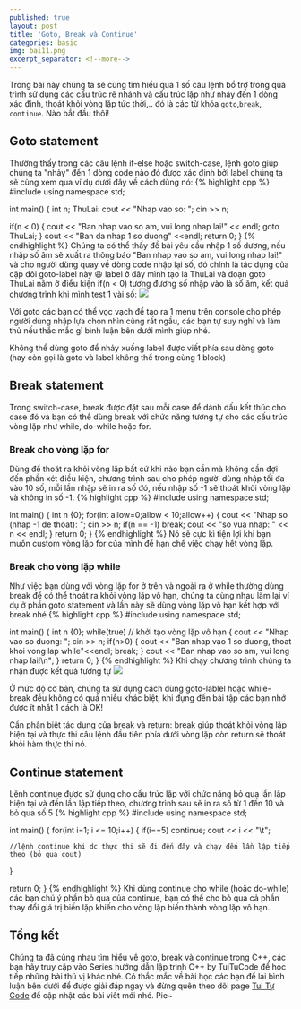 ```yaml
---
published: true
layout: post
title: 'Goto, Break và Continue'
categories: basic
img: bai11.png
excerpt_separator: <!--more-->
---
```

Trong bài này chúng ta sẽ cùng tìm hiểu qua 1 số câu lệnh bổ trợ trong quá trình sử dụng các cấu trúc rẽ nhánh và cấu trúc lặp như nhảy đến 1 dòng xác định, thoát khỏi vòng lặp tức thời,.. đó là các từ khóa ``goto``,``break``, ``continue``. Nào bắt đầu thôi!<!--more-->
## Goto statement
Thường thấy trong các câu lệnh if-else hoặc switch-case, lệnh goto giúp chúng ta "nhảy" đến 1 dòng code nào đó được xác định bởi label chúng ta sẽ cùng xem qua ví dụ dưới đây về cách dùng nó:
{% highlight cpp %}
#include <iostream>
using namespace std;

int main()
{
  int n;
  ThuLai:
  cout << "Nhap vao so: "; cin >> n;
  
  if(n < 0)
  {
    cout << "Ban nhap vao so am, vui long nhap lai!" << endl;
    goto ThuLai;
  }
  cout << "Ban da nhap 1 so duong" <<endl;
  return 0;
}
{% endhighlight %}
Chúng ta có thể thấy đề bài yêu cầu nhập 1 số dương, nếu nhập số âm sẽ xuất ra thông báo "Ban nhap vao so am, vui long nhap lai!" và cho người dùng quay về dòng code nhập lại số, đó chính là tác dụng của cặp đôi goto-label này 😃 label ở đây mình tạo là ThuLai và đoạn goto ThuLai nằm ở điều kiện if(n < 0) tương đương số nhập vào là số âm, kết quả chương trình khi mình test 1 vài số:
![](http://3.bp.blogspot.com/-vG6FMyga8OM/XH4z-Q9lD7I/AAAAAAAAAgM/9RaTKue6ViA-TK_uOC75LpnGcfwgEil-wCK4BGAYYCw/s1600/bai_3.6.1.PNG)

Với goto các bạn có thể vọc vạch để tạo ra 1 menu trên console cho phép người dùng nhập lựa chọn nhìn cũng rất ngầu, các bạn tự suy nghĩ và làm thử nếu thắc mắc gì bình luận bên dưới mình giúp nhé.

Không thể dùng goto để nhảy xuống label được viết phía sau dòng goto (hay còn gọi là goto và label không thể trong cùng 1 block)
## Break statement
Trong switch-case, break được đặt sau mỗi case để dánh dấu kết thúc cho case đó và bạn có thể dùng break với chức năng tương tự cho các cấu trúc vòng lặp như while, do-while hoặc for.
### Break cho vòng lặp for
Dùng để thoát ra khỏi vòng lặp bất cứ khi nào bạn cần mà không cần đợi đến phần xét điều kiện, chương trình sau cho phép người dùng nhập tối đa vào 10 số, mỗi lần nhập sẽ in ra số đó, nếu nhập số -1 sẽ thoát khỏi vòng lặp và không in số -1.
{% highlight cpp %}
#include <iostream>
using namespace std;

int main()
{
  int n {0};
  for(int allow=0;allow < 10;allow++)
  {
    cout << "Nhap so (nhap -1 de thoat): ";
    cin >> n;
    if(n == -1)
      break;
    cout << "so vua nhap: " << n << endl;
  }
  return 0;
}
{% endhighlight %}
Nó sẽ cực kì tiện lợi khi bạn muốn custom vòng lặp for của mình để hạn chế việc chạy hết vòng lặp.
### Break cho vòng lặp while
Như việc bạn dùng với vòng lặp for ở trên và ngoài ra ở while thường dùng break để có thể thoát ra khỏi vòng lặp vô hạn, chúng ta cùng nhau làm lại ví dụ ở phần goto statement và lần này sẽ dùng vòng lặp vô hạn kết hợp với break nhé
{% highlight cpp %}
#include <iostream>
using namespace std;

int main()
{
  int n {0};
  while(true) // khởi tạo vòng lặp vô hạn
  {
    cout << "Nhap vao so duong: ";
    cin >> n;
    if(n>0)
    {
      cout << "Ban nhap vao 1 so duong, thoat khoi vong lap while"<<endl;
      break;
    }
    cout << "Ban nhap vao so am, vui long nhap lai!\n";
  }
  return 0;
}
{% endhighlight %}
Khi chạy chương trình chúng ta nhận được kết quả tương tự
![](https://2.bp.blogspot.com/-M-ThH04zLTU/XH46hRAcyGI/AAAAAAAAAgY/gxskhl7DjCkrAprsu_gRQPVTBlCyjFGdQCK4BGAYYCw/s640/bai_3.6.2.PNG)

Ở mức độ cơ bản, chúng ta sử dụng cách dùng goto-lablel hoặc while-break đều không có quá nhiều khác biệt, khi đụng đến bài tập các bạn nhớ được ít nhất 1 cách là OK!

<div class="alert alert-info">
Cần phân biệt tác dụng của break và return: break giúp thoát khỏi vòng lặp hiện tại và thực thi câu lệnh đầu tiên phía dưới vòng lặp còn return sẽ thoát khỏi hàm thực thi nó.
</div>

## Continue statement
Lệnh continue được sử dụng cho cấu trúc lặp với chức năng bỏ qua lần lập hiện tại và đến lần lập tiếp theo, chương trình sau sẽ in ra số từ 1 đến 10 và bỏ qua số 5
{% highlight cpp %}
#include <iostream>
using namespace std;

int main()
{
  for(int i=1; i <= 10;i++)
  {
    if(i==5)
      continue;
    cout << i << "\t";
    
    //lệnh continue khi dc thực thi sẽ đi đến đây và chạy đến lần lập tiếp theo (bỏ qua cout)
  }

  return 0;
}
{% endhighlight %}
Khi dùng continue cho while (hoặc do-while) các bạn chú ý phần bỏ qua của continue, bạn có thể cho bỏ qua cả phần thay đổi giá trị biến lặp khiến cho vòng lặp biến thành vòng lặp vô hạn.
## Tổng kết
Chúng ta đã cùng nhau tìm hiểu về goto, break và continue trong C++, các bạn hãy truy cập vào Series hướng dẫn lập trình C++ by TuiTuCode để học tiếp những bài thú vị khác nhé.
Có thắc mắc về bài học các bạn để lại bình luận bên dưới để được giải đáp ngay và đừng quên theo dõi page [Tui Tự Code](https://www.facebook.com/shareAboutIT) để cập nhật các bài viết mới nhé. Pie~

